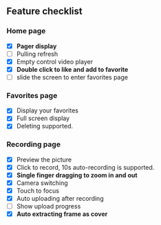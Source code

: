 ## Feature checklist

### Home page
- [x] **Pager display**
- [ ] Pulling refresh
- [x] Empty control video player
- [x] **Double click to like and add to favorite**
- [ ] slide the screen to enter favorites page

### Favorites page
- [x] Display your favorites
- [x] Full screen display
- [x] Deleting supported.

### Recording page
- [x] Preview the picture
- [x] Click to record, 10s auto-recording is supported.
- [x] **Single finger dragging to zoom in and out**
- [x] Camera switching
- [x] Touch to focus
- [x] Auto uploading after recording
- [ ] Show upload progress
- [x] **Auto extracting frame as cover**
